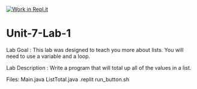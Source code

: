 [![Work in Repl.it](https://classroom.github.com/assets/work-in-replit-14baed9a392b3a25080506f3b7b6d57f295ec2978f6f33ec97e36a161684cbe9.svg)](https://classroom.github.com/online_ide?assignment_repo_id=3990532&assignment_repo_type=AssignmentRepo)
# Unit-7-Lab-1

Lab Goal :   This lab was designed to teach you more about lists.  You will need to use a variable and a loop.

Lab Description :   Write a program that will total up all of the values in a list.

Files:  Main.java
        ListTotal.java
        .replit
        run_button.sh
